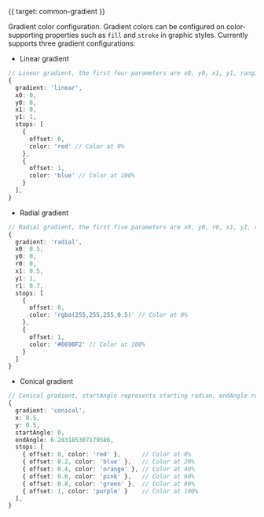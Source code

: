 {{ target: common-gradient }}

Gradient color configuration. Gradient colors can be configured on color-supporting properties such as `fill` and `stroke` in graphic styles. Currently supports three gradient configurations:

- Linear gradient

```ts
// Linear gradient, the first four parameters are x0, y0, x1, y1, ranging from 0 to 1, which is equivalent to the percentage within the bounding box of the graphic
{
  gradient: 'linear',
  x0: 0,
  y0: 0,
  x1: 0,
  y1: 1,
  stops: [
    {
      offset: 0,
      color: 'red' // Color at 0%
    },
    {
      offset: 1,
      color: 'blue' // Color at 100%
    }
  ],
}
```

- Radial gradient

```ts
// Radial gradient, the first five parameters are x0, y0, r0, x1, y1, r1, where r0 and r1 represent radius, values are the same as linear gradient
{
  gradient: 'radial',
  x0: 0.5,
  y0: 0,
  r0: 0,
  x1: 0.5,
  y1: 1,
  r1: 0.7,
  stops: [
    {
      offset: 0,
      color: 'rgba(255,255,255,0.5)' // Color at 0%
    },
    {
      offset: 1,
      color: '#6690F2' // Color at 100%
    }
  ]
}
```

- Conical gradient

```ts
// Conical gradient, startAngle represents starting radian, endAngle represents ending radian, x and y are coordinates, and the value range is 0 - 1
{
  gradient: 'conical',
  x: 0.5,
  y: 0.5,
  startAngle: 0,
  endAngle: 6.283185307179586,
  stops: [
    { offset: 0, color: 'red' },      // Color at 0%
    { offset: 0.2, color: 'blue' },   // Color at 20%
    { offset: 0.4, color: 'orange' }, // Color at 40%
    { offset: 0.6, color: 'pink' },   // Color at 60%
    { offset: 0.8, color: 'green' },  // Color at 80%
    { offset: 1, color: 'purple' }    // Color at 100%
  ],
}
```
